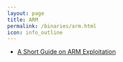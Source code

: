 ```yaml
---
layout: page
title: ARM
permalink: /binaries/arm.html
icon: info_outline
---
```


* [A Short Guide on ARM Exploitation](https://www.exploit-db.com/docs/24493.pdf)
